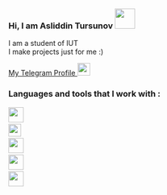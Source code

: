 ### Hi, I am Asliddin Tursunov <img src="https://media3.giphy.com/media/gM5qFksULw54NMWyry/giphy.gif?cid=ecf05e47uqunyujdrege7gtltslvn3s6qly2hchlux88ft1u&rid=giphy.gif&ct=s" width="40px">

I am a student of IUT </br>
I make projects just for me :)

<a href="https://t.me/farkhodovich_04">
  My Telegram Profile <img src="https://seeklogo.com/images/T/telegram-new-2019-simple-logo-FAD5A4800F-seeklogo.com.png" width="25px">
</a>
</br>

### Languages and tools that I work with :
<code><img src="https://banner2.cleanpng.com/20180802/tpl/kisspng-logo-html5-brand-clip-art-%E6%9D%89-%E5%B1%B1-%E8%89%AF-%E9%9B%84-5b62be01b565d5.334247781533197825743.jpg" width="30px"></code>
<code>  <img src="https://image.pngaaa.com/311/3920311-middle.png" width="25px"></code>
<code>  <img src="https://upload.wikimedia.org/wikipedia/commons/3/3b/Javascript_Logo.png" width="30px" background-color="white"></code>
<code>  <img src="https://upload.wikimedia.org/wikipedia/commons/thumb/9/96/Sass_Logo_Color.svg/1280px-Sass_Logo_Color.svg.png" width="30px"></code>
<code>  <img src="https://upload.wikimedia.org/wikipedia/commons/thumb/d/d5/Tailwind_CSS_Logo.svg/1024px-Tailwind_CSS_Logo.svg.png" width="30px"></code>
